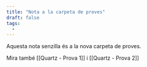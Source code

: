 ```yaml
---
title: "Nota a la carpeta de proves"
draft: false
tags:
  - 
---
```

Aquesta nota senzilla és a la nova carpeta de proves.

Mira també [[Quartz - Prova 1]] i [[Quartz - Prova 2]]